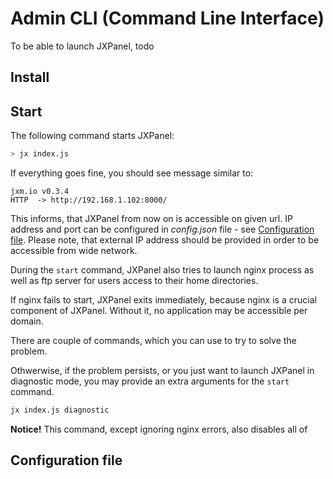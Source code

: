 # Admin CLI (Command Line Interface)

To be able to launch JXPanel, todo

## Install

## Start

The following command starts JXPanel:

```bash
> jx index.js
```

If everything goes fine, you should see message similar to:

```
jxm.io v0.3.4
HTTP  -> http://192.168.1.102:8000/
```

This informs, that JXPanel from now on is accessible on given url.
IP address and port can be configured in *config.json* file - see [Configuration file](#configuration_file).
Please note, that external IP address should be provided in order to be accessible from wide network.

During the `start` command, JXPanel also tries to launch nginx process as well as ftp server for users access to their home directories.

If nginx fails to start, JXPanel exits immediately, because nginx is a crucial component of JXPanel.
Without it, no application may be accessible per domain.

There are couple of commands, which you can use to try to solve the problem.

Othwerwise, if the problem persists, or you just want to launch JXPanel in diagnostic mode,
you may provide an extra arguments for the `start` command.

```bash
jx index.js diagnostic
```

**Notice!** This command, except ignoring nginx errors, also disables all of



## Configuration file